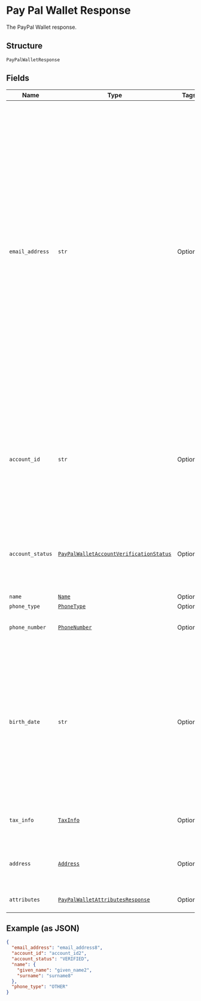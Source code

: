 
# Pay Pal Wallet Response

The PayPal Wallet response.

## Structure

`PayPalWalletResponse`

## Fields

| Name | Type | Tags | Description |
|  --- | --- | --- | --- |
| `email_address` | `str` | Optional | The internationalized email address.<blockquote><strong>Note:</strong> Up to 64 characters are allowed before and 255 characters are allowed after the <code>@</code> sign. However, the generally accepted maximum length for an email address is 254 characters. The pattern verifies that an unquoted <code>@</code> sign exists.</blockquote><br><br>**Constraints**: *Minimum Length*: `3`, *Maximum Length*: `254`, *Pattern*: ``(?:[a-zA-Z0-9!#$%&'*+/=?^_`{\|}~-]+(?:\.[a-zA-Z0-9!#$%&'*+/=?^_`{\|}~-]+)*\|(?:[\x01-\x08\x0b\x0c\x0e-\x1f\x21\x23-\x5b\x5d-\x7f]\|\[\x01-\x09\x0b\x0c\x0e-\x7f])*")@(?:(?:[a-zA-Z0-9](?:[a-zA-Z0-9-]*[a-zA-Z0-9])?\.)+[a-zA-Z0-9](?:[a-zA-Z0-9-]*[a-zA-Z0-9])?\|\[(?:(?:(2(5[0-5]\|[0-4][0-9])\|1[0-9][0-9]\|[1-9]?[0-9]))\.){3}(?:(2(5[0-5]\|[0-4][0-9])\|1[0-9][0-9]\|[1-9]?[0-9])\|[a-zA-Z0-9-]*[a-zA-Z0-9]:(?:[\x01-\x08\x0b\x0c\x0e-\x1f\x21-\x5a\x53-\x7f]\|\[\x01-\x09\x0b\x0c\x0e-\x7f])+)\])`` |
| `account_id` | `str` | Optional | The PayPal payer ID, which is a masked version of the PayPal account number intended for use with third parties. The account number is reversibly encrypted and a proprietary variant of Base32 is used to encode the result.<br><br>**Constraints**: *Minimum Length*: `13`, *Maximum Length*: `13`, *Pattern*: `^[2-9A-HJ-NP-Z]{13}$` |
| `account_status` | [`PayPalWalletAccountVerificationStatus`](../../doc/models/pay-pal-wallet-account-verification-status.md) | Optional | The account status indicates whether the buyer has verified the financial details associated with their PayPal account.<br><br>**Constraints**: *Minimum Length*: `1`, *Maximum Length*: `255`, *Pattern*: `^[A-Z_]+$` |
| `name` | [`Name`](../../doc/models/name.md) | Optional | The name of the party. |
| `phone_type` | [`PhoneType`](../../doc/models/phone-type.md) | Optional | The phone type. |
| `phone_number` | [`PhoneNumber`](../../doc/models/phone-number.md) | Optional | The phone number in its canonical international [E.164 numbering plan format](https://www.itu.int/rec/T-REC-E.164/en). |
| `birth_date` | `str` | Optional | The stand-alone date, in [Internet date and time format](https://tools.ietf.org/html/rfc3339#section-5.6). To represent special legal values, such as a date of birth, you should use dates with no associated time or time-zone data. Whenever possible, use the standard `date_time` type. This regular expression does not validate all dates. For example, February 31 is valid and nothing is known about leap years.<br><br>**Constraints**: *Minimum Length*: `10`, *Maximum Length*: `10`, *Pattern*: `^[0-9]{4}-(0[1-9]\|1[0-2])-(0[1-9]\|[1-2][0-9]\|3[0-1])$` |
| `tax_info` | [`TaxInfo`](../../doc/models/tax-info.md) | Optional | The tax ID of the customer. The customer is also known as the payer. Both `tax_id` and `tax_id_type` are required. |
| `address` | [`Address`](../../doc/models/address.md) | Optional | The portable international postal address. Maps to [AddressValidationMetadata](https://github.com/googlei18n/libaddressinput/wiki/AddressValidationMetadata) and HTML 5.1 [Autofilling form controls: the autocomplete attribute](https://www.w3.org/TR/html51/sec-forms.html#autofilling-form-controls-the-autocomplete-attribute). |
| `attributes` | [`PayPalWalletAttributesResponse`](../../doc/models/pay-pal-wallet-attributes-response.md) | Optional | Additional attributes associated with the use of a PayPal Wallet. |

## Example (as JSON)

```json
{
  "email_address": "email_address8",
  "account_id": "account_id2",
  "account_status": "VERIFIED",
  "name": {
    "given_name": "given_name2",
    "surname": "surname8"
  },
  "phone_type": "OTHER"
}
```

